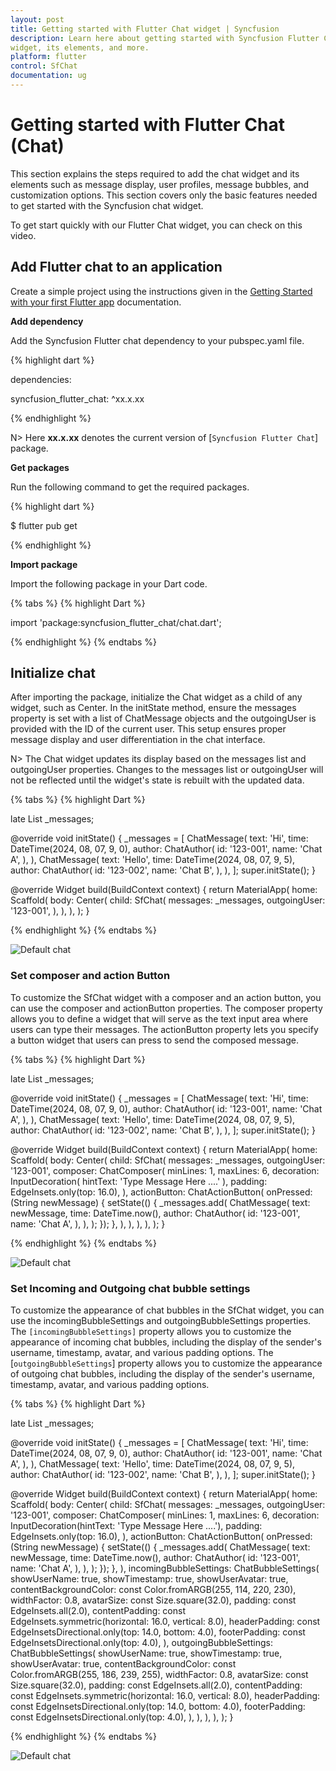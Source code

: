 ```yaml
---
layout: post
title: Getting started with Flutter Chat widget | Syncfusion
description: Learn here about getting started with Syncfusion Flutter Chat (SfChat)
widget, its elements, and more.
platform: flutter
control: SfChat
documentation: ug
---
```


# Getting started with Flutter Chat (Chat)
This section explains the steps required to add the chat widget and its elements such as message display, user profiles, message bubbles, 
and customization options. This section covers only the basic features needed to get started with the Syncfusion chat widget.

To get start quickly with our Flutter Chat widget, you can check on this video.

<!-- <style>#FlutterChatVideoTutorial{width : 90% !important; height: 300px !important }</style>
<iframe id='FlutterChatVideoTutorial' src='https://www.youtube.com/embed/f2ws1N6lvqo'></iframe> -->

## Add Flutter chat to an application
Create a simple project using the instructions given in the [Getting Started with your first Flutter app](https://docs.flutter.dev/get-started/test-drive?tab=vscode#create-app) documentation.

**Add dependency**

Add the Syncfusion Flutter chat dependency to your pubspec.yaml file.

{% highlight dart %}

dependencies:

syncfusion_flutter_chat: ^xx.x.xx

{% endhighlight %}

N> Here **xx.x.xx** denotes the current version of [`Syncfusion Flutter Chat`] package.

**Get packages** 

Run the following command to get the required packages.

{% highlight dart %}

$ flutter pub get

{% endhighlight %}

**Import package**

Import the following package in your Dart code.

{% tabs %}
{% highlight Dart %}

import 'package:syncfusion_flutter_chat/chat.dart';

{% endhighlight %}
{% endtabs %}

## Initialize chat

After importing the package, initialize the Chat widget as a child of any widget, such as Center. In the initState method, ensure the messages property is set with a list of ChatMessage objects and the outgoingUser is provided with the ID of the current user. This setup ensures proper message display and user differentiation in the chat interface.

N> The Chat widget updates its display based on the messages list and outgoingUser properties. Changes to the messages list or outgoingUser will not be reflected until the widget's state is rebuilt with the updated data.

{% tabs %}
{% highlight Dart %}

late List<ChatMessage> _messages;

@override
void initState() {
  _messages = <ChatMessage>[
    ChatMessage(
      text: 'Hi',
      time: DateTime(2024, 08, 07, 9, 0),
      author: ChatAuthor(
        id: '123-001',
        name: 'Chat A',
      ),
    ),
    ChatMessage(
      text: 'Hello',
      time: DateTime(2024, 08, 07, 9, 5),
      author: ChatAuthor(
        id: '123-002',
        name: 'Chat B',
      ),
    ),
  ];
  super.initState();
}

@override
Widget build(BuildContext context) {
  return MaterialApp(
    home: Scaffold(
      body: Center(
        child: SfChat(
          messages: _messages,
          outgoingUser: '123-001',
        ),
      ),
    ),
  );
}
	
{% endhighlight %}
{% endtabs %}

![Default chat](images/getting-started/default-chat.png)

### Set composer and action Button

To customize the SfChat widget with a composer and an action button, you can use the composer and actionButton properties. The composer property allows you to define a widget that will serve as the text input area where users can type their messages. The actionButton property lets you specify a button widget that users can press to send the composed message.

{% tabs %}
{% highlight Dart %}

late List<ChatMessage> _messages;

@override
void initState() {
  _messages = <ChatMessage>[
    ChatMessage(
      text: 'Hi',
      time: DateTime(2024, 08, 07, 9, 0),
      author: ChatAuthor(
        id: '123-001',
        name: 'Chat A',
      ),
    ),
    ChatMessage(
      text: 'Hello',
      time: DateTime(2024, 08, 07, 9, 5),
      author: ChatAuthor(
        id: '123-002',
        name: 'Chat B',
      ),
    ),
  ];
  super.initState();
}

@override
Widget build(BuildContext context) {
  return MaterialApp(
    home: Scaffold(
      body: Center(
        child: SfChat(
          messages: _messages,
          outgoingUser: '123-001',
          composer: ChatComposer(
            minLines: 1,
            maxLines: 6,
            decoration: InputDecoration(
              hintText: 'Type Message Here ....'
            ),
            padding: EdgeInsets.only(top: 16.0),
          ),
          actionButton: ChatActionButton(
            onPressed: (String newMessage) {
              setState(() {
                _messages.add(
                  ChatMessage(
                    text: newMessage,
                    time: DateTime.now(),
                    author: ChatAuthor(
                      id: '123-001',
                      name: 'Chat A',
                    ),
                  ),
                );
              });
            },
          ),
        ),
      ),
    ),
  );
}

{% endhighlight %}
{% endtabs %}

![Default chat](images/getting-started/composer-actionbutton-chat.png)

### Set Incoming and Outgoing chat bubble settings

To customize the appearance of chat bubbles in the SfChat widget, you can use the incomingBubbleSettings and outgoingBubbleSettings properties.
The `[incomingBubbleSettings]` property allows you to customize the appearance of incoming chat bubbles, including the display of the sender's username, timestamp, avatar, and various padding options. The [`outgoingBubbleSettings`] property allows you to customize the appearance of outgoing chat bubbles, including the display of the sender's username, timestamp, avatar, and various padding options.

{% tabs %}
{% highlight Dart %}

late List<ChatMessage> _messages;

@override
void initState() {
  _messages = <ChatMessage>[
    ChatMessage(
      text: 'Hi',
      time: DateTime(2024, 08, 07, 9, 0),
      author: ChatAuthor(
        id: '123-001',
        name: 'Chat A',
      ),
    ),
    ChatMessage(
      text: 'Hello',
      time: DateTime(2024, 08, 07, 9, 5),
      author: ChatAuthor(
        id: '123-002',
        name: 'Chat B',
      ),
    ),
  ];
  super.initState();
}

@override
Widget build(BuildContext context) {
  return MaterialApp(
    home: Scaffold(
      body: Center(
        child: SfChat(
          messages: _messages,
          outgoingUser: '123-001',
          composer: ChatComposer(
            minLines: 1,
            maxLines: 6,
            decoration: InputDecoration(hintText: 'Type Message Here ....'),
            padding: EdgeInsets.only(top: 16.0),
          ),
          actionButton: ChatActionButton(
            onPressed: (String newMessage) {
              setState(() {
                _messages.add(
                  ChatMessage(
                    text: newMessage,
                    time: DateTime.now(),
                    author: ChatAuthor(
                      id: '123-001',
                      name: 'Chat A',
                    ),
                  ),
                );
              });
            },
          ),
          incomingBubbleSettings: ChatBubbleSettings(
            showUserName: true,
            showTimestamp: true,
            showUserAvatar: true,
            contentBackgroundColor: const Color.fromARGB(255, 114, 220, 230),
            widthFactor: 0.8,
            avatarSize: const Size.square(32.0),
            padding: const EdgeInsets.all(2.0),
            contentPadding:
                const EdgeInsets.symmetric(horizontal: 16.0, vertical: 8.0),
            headerPadding:
                const EdgeInsetsDirectional.only(top: 14.0, bottom: 4.0),
            footerPadding: const EdgeInsetsDirectional.only(top: 4.0),
          ),
          outgoingBubbleSettings: ChatBubbleSettings(
            showUserName: true,
            showTimestamp: true,
            showUserAvatar: true,
            contentBackgroundColor: const Color.fromARGB(255, 186, 239, 255),
            widthFactor: 0.8,
            avatarSize: const Size.square(32.0),
            padding: const EdgeInsets.all(2.0),
            contentPadding:
                const EdgeInsets.symmetric(horizontal: 16.0, vertical: 8.0),
            headerPadding:
                const EdgeInsetsDirectional.only(top: 14.0, bottom: 4.0),
            footerPadding: const EdgeInsetsDirectional.only(top: 4.0),
          ),
        ),
      ),
    ),
  );
}

{% endhighlight %}
{% endtabs %}

![Default chat](images/getting-started/bubblesettings-chat.png)
